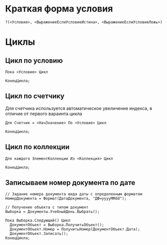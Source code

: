 # Краткая форма условия
```
?(<Условие>, <ВыражениеЕслиУсловиеИстина>, <ВыражениеЕслиУсловиеЛожь>)
```

# Циклы

## Цикл по условию
```
Пока <Условие> Цикл

КонецЦикла;
```

## Цикл по счетчику

Для счетчика используется автоматическое увеличение индекса, в отличие от первого вараинта цикла

```
Для Счетчик = <НачЗначение> По <Условие> Цикл

КонецЦикла;
```

## Цикл по коллекции
```
Для каждого ЭлементКоллекции Из <Коллекция> Цикл

КонецЦикла;
```


## Записываем номер документа по дате
```
// Задание номера документа вида даты с определенным форматом
НомерДокумента = Формат(ДатаДокумента, "ДФ=yyyyMMdd");

// Получение объекта с типом документ
Выборка = Документы.УчебныйДень.Выбрать();

Пока Выборка.Следующий() Цикл
  ДокументОбъект = Выборка.ПолучитьОбъект();
  ДокументОбъект.Номер = ПолучитьНомер(ДокументОбъект.Дата);
  ДокументОбъект.Записать();
КонецЦикла;
```
